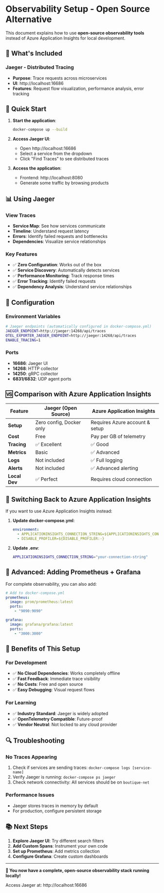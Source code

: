 # Observability Setup - Open Source Alternative

This document explains how to use **open-source observability tools** instead of Azure Application Insights for local development.

## 🎯 What's Included

### **Jaeger - Distributed Tracing**
- **Purpose**: Trace requests across microservices
- **UI**: http://localhost:16686
- **Features**: Request flow visualization, performance analysis, error tracking

## 🚀 Quick Start

1. **Start the application**:
   ```bash
   docker-compose up --build
   ```

2. **Access Jaeger UI**:
   - Open http://localhost:16686
   - Select a service from the dropdown
   - Click "Find Traces" to see distributed traces

3. **Access the application**:
   - Frontend: http://localhost:8080
   - Generate some traffic by browsing products

## 📊 Using Jaeger

### **View Traces**
- **Service Map**: See how services communicate
- **Timeline**: Understand request latency 
- **Errors**: Identify failed requests and bottlenecks
- **Dependencies**: Visualize service relationships

### **Key Features**
- ✅ **Zero Configuration**: Works out of the box
- ✅ **Service Discovery**: Automatically detects services
- ✅ **Performance Monitoring**: Track response times
- ✅ **Error Tracking**: Identify failed requests
- ✅ **Dependency Analysis**: Understand service relationships

## 🔧 Configuration

### **Environment Variables**
```bash
# Jaeger endpoints (automatically configured in docker-compose.yml)
JAEGER_ENDPOINT=http://jaeger:14268/api/traces
OTEL_EXPORTER_JAEGER_ENDPOINT=http://jaeger:14268/api/traces
ENABLE_TRACING=1
```

### **Ports**
- **16686**: Jaeger UI
- **14268**: HTTP collector
- **14250**: gRPC collector
- **6831/6832**: UDP agent ports

## 🆚 Comparison with Azure Application Insights

| Feature | Jaeger (Open Source) | Azure Application Insights |
|---------|---------------------|----------------------------|
| **Setup** | Zero config, Docker only | Requires Azure account & setup |
| **Cost** | Free | Pay per GB of telemetry |
| **Tracing** | ✅ Excellent | ✅ Good |
| **Metrics** | Basic | ✅ Advanced |
| **Logs** | Not included | ✅ Full logging |
| **Alerts** | Not included | ✅ Advanced alerting |
| **Local Dev** | ✅ Perfect | Requires cloud connection |

## 🔄 Switching Back to Azure Application Insights

If you want to use Azure Application Insights instead:

1. **Update docker-compose.yml**:
   ```yaml
   environment:
     - APPLICATIONINSIGHTS_CONNECTION_STRING=${APPLICATIONINSIGHTS_CONNECTION_STRING:-}
     - DISABLE_PROFILER=${DISABLE_PROFILER:-}
   ```

2. **Update .env**:
   ```bash
   APPLICATIONINSIGHTS_CONNECTION_STRING="your-connection-string"
   ```

## 🚀 Advanced: Adding Prometheus + Grafana

For complete observability, you can also add:

```yaml
# Add to docker-compose.yml
prometheus:
  image: prom/prometheus:latest
  ports:
    - "9090:9090"

grafana:
  image: grafana/grafana:latest
  ports:
    - "3000:3000"
```

## 🎯 Benefits of This Setup

### **For Development**
- ✅ **No Cloud Dependencies**: Works completely offline
- ✅ **Fast Feedback**: Immediate trace visibility
- ✅ **No Costs**: Free and open source
- ✅ **Easy Debugging**: Visual request flows

### **For Learning**
- ✅ **Industry Standard**: Jaeger is widely adopted
- ✅ **OpenTelemetry Compatible**: Future-proof
- ✅ **Vendor Neutral**: Not locked to any cloud provider

## 🔍 Troubleshooting

### **No Traces Appearing**
1. Check if services are sending traces: `docker-compose logs [service-name]`
2. Verify Jaeger is running: `docker-compose ps jaeger`
3. Check network connectivity: All services should be on `boutique-net`

### **Performance Issues**
- Jaeger stores traces in memory by default
- For production, configure persistent storage

## 📚 Next Steps

1. **Explore Jaeger UI**: Try different search filters
2. **Add Custom Spans**: Instrument your own code
3. **Set up Prometheus**: Add metrics collection
4. **Configure Grafana**: Create custom dashboards

---

**🎉 You now have a complete, open-source observability stack running locally!**

Access Jaeger at: http://localhost:16686
